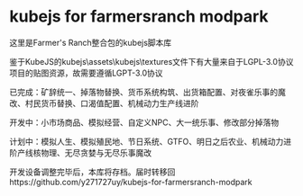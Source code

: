 # kubejs for farmersranch modpark 
这里是Farmer's Ranch整合包的kubejs脚本库

鉴于KubeJS的kubejs\assets\kubejs\textures文件下有大量来自于LGPL-3.0协议项目的贴图资源，故需要遵循LGPT-3.0协议

已完成：矿辞统一、掉落物替换、货币系统构筑、出货箱配置、对夜雀乐事的魔改、村民货币替换、口渴值配置、机械动力生产线进阶

开发中：小市场商品、模拟经营、自定义NPC、大一统乐事、修改部分掉落物

计划中：模拟人生、模拟殖民地、节日系统、GTFO、明日之后农业、机械动力进阶产线核物理、无尽贪婪与无尽乐事魔改

开发设备调整完毕后，本库将存档。届时转移回https://github.com/y271727uy/kubejs-for-farmersranch-modpark

